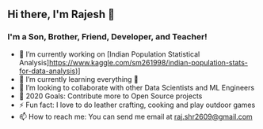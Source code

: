 ## Hi there, I'm Rajesh 👋

### I'm a Son, Brother, Friend, Developer, and Teacher!
- 🔭 I’m currently working on [Indian Population Statistical Analysis][https://www.kaggle.com/sm261998/indian-population-stats-for-data-analysis)](https://kaggle.com)]
- 🌱 I’m currently learning everything 🤣
- 👯 I’m looking to collaborate with other Data Scientists and ML Engineers
- 🥅 2020 Goals: Contribute more to Open Source projects
- ⚡ Fun fact: I love to do leather crafting, cooking and play outdoor games
- 📫 How to reach me: You can send me email at raj.shr2609@gmail.com